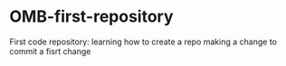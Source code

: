 OMB-first-repository
====================

First code repository: learning how to create a repo
making a change to commit a fisrt change
